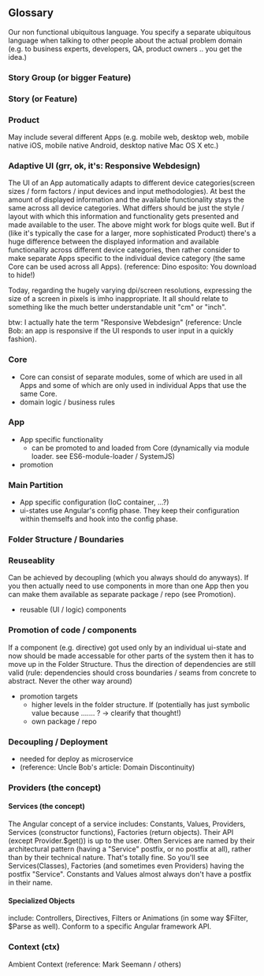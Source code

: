 ## Glossary
Our non functional ubiquitous language. You specify a separate ubiquitous
language when talking to other people about the actual problem domain (e.g.
to business experts, developers, QA, product owners .. you get the idea.)


### Story Group (or bigger Feature)


### Story (or Feature)


### Product
May include several different Apps (e.g. mobile web, desktop web, mobile
native iOS, mobile native Android, desktop native Mac OS X etc.)


### Adaptive UI (grr, ok, it's: Responsive Webdesign)
The UI of an App automatically adapts to different device categories(screen
sizes / form factors / input devices and input methodologies). At best the
amount of displayed information and the available functionality stays the
same across all device categories. What differs should be just the style /
layout with which this information and functionality gets presented and made
available to the user.
The above might work for blogs quite well. But if (like it's typically the
case for a larger, more sophisticated Product) there's a huge difference
between the displayed information and available functionality across
different device categories, then rather consider to make separate Apps
specific to the individual device category (the same Core can be used across
all Apps).
(reference: Dino esposito: You download to hide!)

Today, regarding the hugely varying dpi/screen resolutions, expressing the
size of a screen in pixels is imho inappropriate. It all should relate to
something like the much better understandable unit "cm" or "inch".

btw: I actually hate the term "Responsive Webdesign" (reference: Uncle Bob:
an app is responsive if the UI responds to user input in a quickly fashion).


### Core
  - Core can consist of separate modules, some of which are used in all Apps
  and some of which are only used in individual Apps that use the same Core.
- domain logic / business rules


### App
- App specific functionality
  - can be promoted to and loaded from Core (dynamically via module loader.
  see ES6-module-loader / SystemJS)
- promotion



### Main Partition
- App specific configuration (IoC container, ...?)
- ui-states use Angular's config phase. They keep their configuration within
themselfs and hook into the config phase.


### Folder Structure / Boundaries


### Reuseablity
Can be achieved by decoupling (which you always should do anyways). If you
then actually need to use components in more than one App then you can make them
available as separate package / repo (see Promotion).
  - reusable (UI / logic) components


### Promotion of code / components
If a component (e.g. directive) got used only by an individual ui-state and now
should be made accessable for other parts of the system then it has to move
up in the Folder Structure. Thus the direction of dependencies are still
valid (rule: dependencies should cross boundaries / seams from concrete to
abstract. Never the other way around)

- promotion targets
  - higher levels in the folder structure. If
  (potentially has just symbolic value because ....... ? -> clearify that
  thought!)
  - own package / repo

### Decoupling / Deployment
 - needed for deploy as microservice
 - (reference: Uncle Bob's article: Domain Discontinuity)

### Providers (the concept)
#### Services (the concept)
The Angular concept of a service includes: Constants, Values, Providers,
Services (constructor functions), Factories (return objects).
Their API (except Provider.$get()) is up to the user.
Often Services are named by their architectural pattern (having a "Service"
postfix, or no postfix at all), rather than by their technical nature. That's
totally fine.
So you'll see Services(Classes), Factories (and sometimes even Providers)
having the postfix "Service".
Constants and Values almost always don't have a postfix in their name.

#### Specialized Objects
include: Controllers, Directives, Filters or Animations (in some way $Filter,
$Parse as well).
Conform to a specific Angular framework API.

### Context (ctx)
Ambient Context (reference: Mark Seemann / others)
